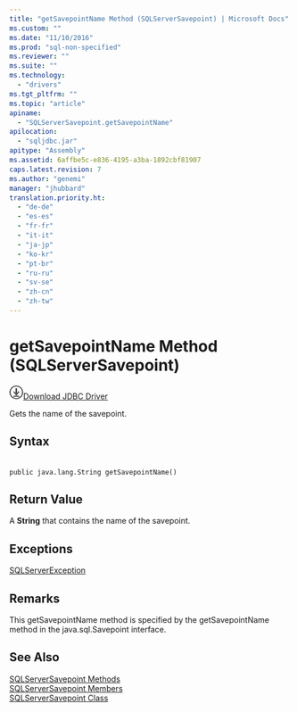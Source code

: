 ```yaml
---
title: "getSavepointName Method (SQLServerSavepoint) | Microsoft Docs"
ms.custom: ""
ms.date: "11/10/2016"
ms.prod: "sql-non-specified"
ms.reviewer: ""
ms.suite: ""
ms.technology: 
  - "drivers"
ms.tgt_pltfrm: ""
ms.topic: "article"
apiname: 
  - "SQLServerSavepoint.getSavepointName"
apilocation: 
  - "sqljdbc.jar"
apitype: "Assembly"
ms.assetid: 6affbe5c-e836-4195-a3ba-1892cbf81907
caps.latest.revision: 7
ms.author: "genemi"
manager: "jhubbard"
translation.priority.ht: 
  - "de-de"
  - "es-es"
  - "fr-fr"
  - "it-it"
  - "ja-jp"
  - "ko-kr"
  - "pt-br"
  - "ru-ru"
  - "sv-se"
  - "zh-cn"
  - "zh-tw"
---
```

# getSavepointName Method (SQLServerSavepoint)
![Download](../../../ssdt/media/download.png)[Download JDBC Driver](http://go.microsoft.com/fwlink/?LinkId=245496)

  Gets the name of the savepoint.  
  
## Syntax  
  
```  
  
public java.lang.String getSavepointName()  
```  
  
## Return Value  
 A **String** that contains the name of the savepoint.  
  
## Exceptions  
 [SQLServerException](../../../connect/jdbc/reference/sqlserverexception-class.md)  
  
## Remarks  
 This getSavepointName method is specified by the getSavepointName method in the java.sql.Savepoint interface.  
  
## See Also  
 [SQLServerSavepoint Methods](../../../connect/jdbc/reference/sqlserversavepoint-methods.md)   
 [SQLServerSavepoint Members](../../../connect/jdbc/reference/sqlserversavepoint-members.md)   
 [SQLServerSavepoint Class](../../../connect/jdbc/reference/sqlserversavepoint-class.md)  
  
  